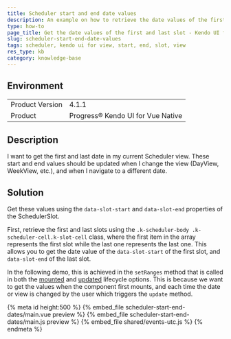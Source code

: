 ```yaml
---
title: Scheduler start and end date values
description: An example on how to retrieve the date values of the first and last slot of the Kendo UI for Vue Scheduler.
type: how-to
page_title: Get the date values of the first and last slot - Kendo UI for Vue Scheduler
slug: scheduler-start-end-date-values
tags: scheduler, kendo ui for view, start, end, slot, view
res_type: kb
category: knowledge-base
---
```


## Environment

<table>
    <tbody>
	    <tr>
	    	<td>Product Version</td>
	    	<td>4.1.1</td>
	    </tr>
	    <tr>
	    	<td>Product</td>
	    	<td>Progress® Kendo UI for Vue Native</td>
	    </tr>
    </tbody>
</table>


## Description

I want to get the first and last date in my current Scheduler view. These start and end values should be updated when I change the view (DayView, WeekView, etc.), and when I navigate to a different date.

## Solution

Get these values using the `data-slot-start` and `data-slot-end` properties of the SchedulerSlot.

First, retrieve the first and last slots using the `.k-scheduler-body .k-scheduler-cell.k-slot-cell` class, where the first item in the array represents the first slot while the last one represents the last one. This allows you to get the date value of the `data-slot-start` of the first slot, and `data-slot-end` of the last slot. 

In the following demo, this is achieved in the `setRanges` method that is called in both the [mounted](https://vuejs.org/api/options-lifecycle.html#mounted) and [updated](https://vuejs.org/api/options-lifecycle.html#updated) lifecycle options. This is because we want to get the values when the component first mounts, and each time the date or view is changed by the user which triggers the `update` method.

{% meta id height:500 %}
{% embed_file scheduler-start-end-dates/main.vue preview %}
{% embed_file scheduler-start-end-dates/main.js preview %}
{% embed_file shared/events-utc.js %}
{% endmeta %}
